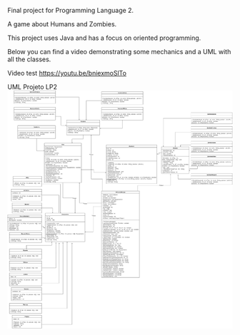 Final project for Programming Language 2.

A game about Humans and Zombies.

This project uses Java and has a focus on oriented programming.

Below you can find a video demonstrating some mechanics and a UML with all the classes.

Video test
https://youtu.be/bniexmoSlTo

UML Projeto LP2
![](UML_Projeto.png?raw=true)
